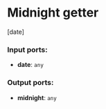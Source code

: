 # Midnight getter

[date]

### Input ports:

* __date__: `any`

### Output ports:

* __midnight__: `any`

